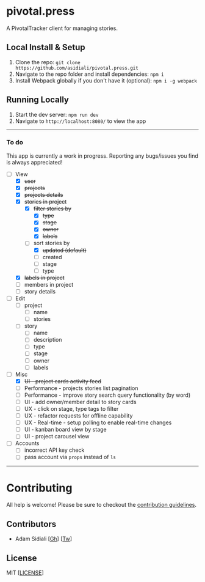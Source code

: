 # pivotal.press
A PivotalTracker client for managing stories.

## Local Install & Setup
1. Clone the repo: `git clone https://github.com/asidiali/pivotal.press.git`
2. Navigate to the repo folder and install dependencies: `npm i`
3. Install Webpack globally if you don't have it (optional): `npm i -g webpack`

## Running Locally
1. Start the dev server: `npm run dev`
2. Navigate to `http://localhost:8080/` to view the app

---

### To do

This app is currently a work in progress. Reporting any bugs/issues you find is always appreciated!

- [ ] View
  - [x] ~~user~~
  - [x] ~~projects~~
  - [x] ~~projects details~~
  - [x] ~~stories in project~~
    - [x] ~~filter stories by~~
      - [x] ~~type~~
      - [x] ~~stage~~
      - [x] ~~owner~~
      - [x] ~~labels~~
    - [ ] sort stories by
      - [x] ~~updated (default)~~
      - [ ] created
      - [ ] stage
      - [ ] type
  - [x] ~~labels in project~~
  - [ ] members in project
  - [ ] story details
- [ ] Edit
  - [ ] project
    - [ ] name
    - [ ] stories
  - [ ] story
    - [ ] name
    - [ ] description
    - [ ] type
    - [ ] stage
    - [ ] owner
    - [ ] labels
- [ ] Misc
  - [x] ~~UI - project cards activity feed~~
  - [ ] Performance - projects stories list pagination
  - [ ] Performance - improve story search query functionality (by word)
  - [ ] UI - add owner/member detail to story cards
  - [ ] UX - click on stage, type tags to filter
  - [ ] UX - refactor requests for offline capability
  - [ ] UX - Real-time - setup polling to enable real-time changes
  - [ ] UI - kanban board view by stage
  - [ ] UI - project carousel view
- [ ] Accounts
  - [ ] incorrect API key check
  - [ ] pass account via `props` instead of `ls`

---

# Contributing

All help is welcome! Please be sure to checkout the [contribution guidelines](#).

## Contributors
- Adam Sidiali [[Gh](http://github.com/asidiali)] [[Tw](http://twitter.com/adamsidiali)]

## License
MIT [[LICENSE](https://github.com/asidiali/pivotal.press/blob/master/LICENSE.md)]
